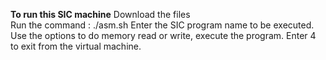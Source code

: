**To run this SIC machine**
Download the files  <br>
Run the command : ./asm.sh
Enter the SIC program name to be executed.
Use the options to do memory read or write, execute the program.
Enter 4 to exit from the virtual machine.
